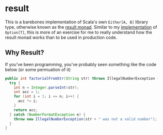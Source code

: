 # result

This is a barebones implementation of Scala's own `Either[A, B]` library type, otherwise known as the 
[result monad](https://en.wikipedia.org/wiki/Result_type). 
Similar to my [implementation](https://github.com/jyoo980/maybe) of `Option[T]`, this is more of an
exercise for me to really understand how the result monad works than to be used in production code.

## Why Result?

If you've been programming, you've probably seen something like the code below (or some permuation of it)
```Java
public int factorialFromStr(String str) throws IllegalNumberException {
  try {
    int n = Integer.parseInt(str);
    int acc = 1;
    for (int i = 1; i <= n; i++) {
      acc *= i;
    }
    return acc;
  } catch (NumberFormatException e) {
    throw new IllegalNumberException(str + " was not a valid number");
  }
}
```

